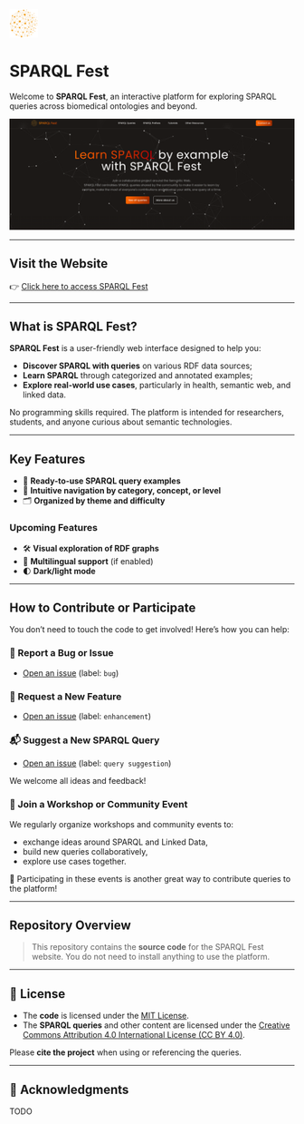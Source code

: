 <img src="./src/assets/logo.png" alt="SPARQL Fest Logo" width="50" />

# SPARQL Fest

Welcome to **SPARQL Fest**, an interactive platform for exploring SPARQL queries across biomedical ontologies and beyond.

![Website Screenshot](./src//assets/images/website-screenshot.png)

---

## Visit the Website

👉 [Click here to access SPARQL Fest](https://caloyko.github.io/Sparql-fest)

---

## What is SPARQL Fest?

**SPARQL Fest** is a user-friendly web interface designed to help you:
- **Discover SPARQL with queries** on various RDF data sources;
- **Learn SPARQL** through categorized and annotated examples;
- **Explore real-world use cases**, particularly in health, semantic web, and linked data.

No programming skills required. The platform is intended for researchers, students, and anyone curious about semantic technologies.

---

## Key Features

- 🧪 **Ready-to-use SPARQL query examples**
- 🧭 **Intuitive navigation by category, concept, or level**
- 🗂️ **Organized by theme and difficulty**

### Upcoming Features
- 🛠️ **Visual exploration of RDF graphs**
- 🧩 **Multilingual support** (if enabled)
- 🌓 **Dark/light mode**

---

## How to Contribute or Participate

You don’t need to touch the code to get involved! Here’s how you can help:

### 🔧 Report a Bug or Issue  
- [Open an issue](https://github.com/your-repo/sparql-fest/issues) (label: `bug`)

### 🌟 Request a New Feature  
- [Open an issue](https://github.com/your-repo/sparql-fest/issues) (label: `enhancement`)

### 📬 Suggest a New SPARQL Query  
- [Open an issue](https://github.com/your-repo/sparql-fest/issues) (label: `query suggestion`)

We welcome all ideas and feedback!

### 🤝 Join a Workshop or Community Event  
We regularly organize workshops and community events to:
- exchange ideas around SPARQL and Linked Data,
- build new queries collaboratively,
- explore use cases together.

🧩 Participating in these events is another great way to contribute queries to the platform!

---

## Repository Overview

> This repository contains the **source code** for the SPARQL Fest website. You do not need to install anything to use the platform.

---

## 📜 License


- The **code** is licensed under the [MIT License](https://opensource.org/license/mit).
- The **SPARQL queries** and other content are licensed under the [Creative Commons Attribution 4.0 International License (CC BY 4.0)](https://creativecommons.org/licenses/by/4.0/).

Please **cite the project** when using or referencing the queries.

---

## 🙌 Acknowledgments

TODO

